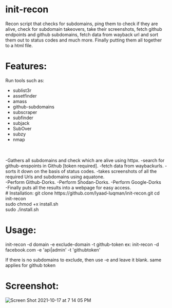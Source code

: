 # init-recon
Recon script that checks for subdomains, ping them to check if they are alive, check for subdomain takeovers, take their screenshots, fetch github endpoints and github subdomains, fetch data from wayback url and sort them out to status codes and much more. Finally putting them all together to a html file.

# Features:
Run tools such as:
-  sublist3r
- assetfinder
- amass
- github-subdomains
- subscraper
- subfinder
- subjack
- SubOver
- subzy
- nmap
<br />
<br />
-Gathers all subdomains and check which are alive using httpx. 
-search for github-enspoints in Github [token required]. 
-fetch data from waybackurls. 
-sorts it down on the basis of status codes. 
-takes screenshots of all the required Urls and subdomains using aquatone. 
<br />
-Perform Github-Dorks. 
-Perform Shodan-Dorks. 
-Perform Google-Dorks
<br />
-Finally puts all the results into a webpage for easy access.
<br />
# Installation:
git clone https://github.com/Iyaad-luqman/init-recon.git 
cd init-recon <br />
sudo chmod +x install.sh <br />
sudo ./install.sh

# Usage: 
init-recon -d domain -e exclude-domain -t github-token
ex: 
  init-recon -d facebook.com -e 'api|admin' -t 'githubtoken'
 
If there is no subdomains to exclude, then use -e and leave it blank. same applies for github token 

# Screenshot: 
![Screen Shot 2021-10-17 at 7 14 05 PM](https://user-images.githubusercontent.com/86549899/137629914-c97eb65c-7a5f-4b2c-88ac-049b1810edfb.png)

  
